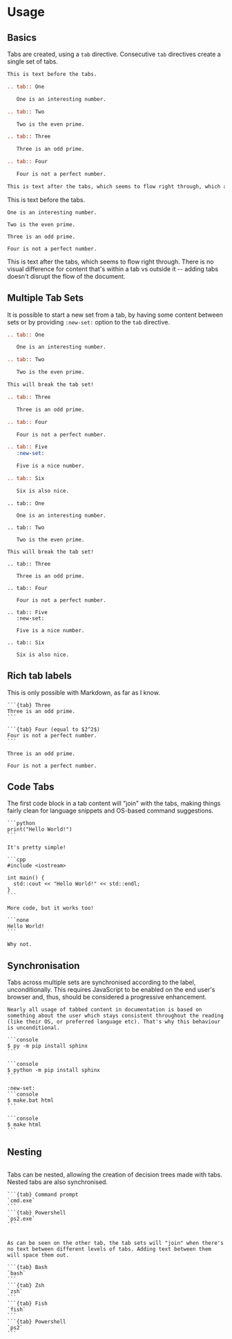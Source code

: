 # Usage

## Basics

Tabs are created, using a `tab` directive. Consecutive `tab` directives create a single set of tabs.

```rst
This is text before the tabs.

.. tab:: One

   One is an interesting number.

.. tab:: Two

   Two is the even prime.

.. tab:: Three

   Three is an odd prime.

.. tab:: Four

   Four is not a perfect number.

This is text after the tabs, which seems to flow right through, which avoids breaking the flow of the document.
```

This is text before the tabs.

```{tab} One
One is an interesting number.
```

```{tab} Two
Two is the even prime.
```

```{tab} Three
Three is an odd prime.
```

```{tab} Four
Four is not a perfect number.
```

This is text after the tabs, which seems to flow right through. There is no visual difference for content that's within a tab vs outside it -- adding tabs doesn't disrupt the flow of the document.

## Multiple Tab Sets

It is possible to start a new set from a tab, by having some content between sets or by providing `:new-set:` option to the `tab` directive.

```rst
.. tab:: One

   One is an interesting number.

.. tab:: Two

   Two is the even prime.

This will break the tab set!

.. tab:: Three

   Three is an odd prime.

.. tab:: Four

   Four is not a perfect number.

.. tab:: Five
   :new-set:

   Five is a nice number.

.. tab:: Six

   Six is also nice.
```

```{eval-rst}
.. tab:: One

   One is an interesting number.

.. tab:: Two

   Two is the even prime.

This will break the tab set!

.. tab:: Three

   Three is an odd prime.

.. tab:: Four

   Four is not a perfect number.

.. tab:: Five
   :new-set:

   Five is a nice number.

.. tab:: Six

   Six is also nice.
```

## Rich tab labels

This is only possible with Markdown, as far as I know.

````
```{tab} Three
Three is an odd prime.
```

```{tab} Four (equal to $2^2$)
Four is not a perfect number.
```
````

```{tab} Three
Three is an odd prime.
```

```{tab} Four (equal to $2^2$)
Four is not a perfect number.
```

## Code Tabs

The first code block in a tab content will "join" with the tabs, making things fairly clean for language snippets and OS-based command suggestions.

````{tab} Python
```python
print("Hello World!")
```

It's pretty simple!
````

````{tab} C++
```cpp
#include <iostream>

int main() {
  std::cout << "Hello World!" << std::endl;
}
```

More code, but it works too!
````

````{tab} Text
```none
Hello World!
```

Why not.
````

## Synchronisation

Tabs across multiple sets are synchronised according to the label, unconditionally. This requires JavaScript to be enabled on the end user's browser and, thus, should be considered a progressive enhancement.

```{hint}
Nearly all usage of tabbed content in documentation is based on something about the user which stays consistent throughout the reading (like their OS, or preferred language etc). That's why this behaviour is unconditional.
```

````{tab} Windows
```console
$ py -m pip install sphinx
```
````

````{tab} Unix (MacOS / Linux)
```console
$ python -m pip install sphinx
```
````

````{tab} Windows
:new-set:
```console
$ make.bat html
```
````

````{tab} Unix (MacOS / Linux)
```console
$ make html
```
````

## Nesting

```{versionadded} 2020.04.11.beta8

```

Tabs can be nested, allowing the creation of decision trees made with
tabs. Nested tabs are also synchronised.

````{tab} Windows
```{tab} Command prompt
`cmd.exe`
```
```{tab} Powershell
`ps2.exe`
```
````

````{tab} Unix (MacOS / Linux)

As can be seen on the other tab, the tab sets will "join" when there's
no text between different levels of tabs. Adding text between them
will space them out.

```{tab} Bash
`bash`
```
```{tab} Zsh
`zsh`
```
```{tab} Fish
`fish`
```
```{tab} Powershell
`ps2`
```
````
